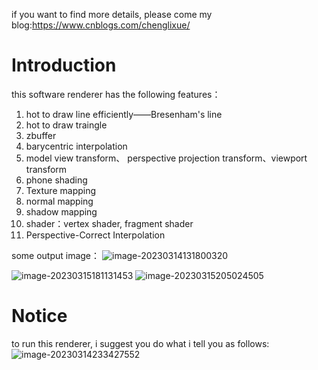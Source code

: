 if you want to find more details, please come my blog:https://www.cnblogs.com/chenglixue/
# Introduction

this software renderer has the following features：

1. hot to draw line efficiently——Bresenham's line
2. hot to draw traingle
3. zbuffer
4. barycentric interpolation
5. model view transform、 perspective projection transform、viewport transform
6. phone shading
7. Texture mapping
8. normal mapping
9. shadow mapping
10. shader：vertex shader, fragment shader
11. Perspective-Correct Interpolation

some output image：
![image-20230314131800320](https://img2023.cnblogs.com/blog/2487253/202303/2487253-20230315134205508-1330034879.png)

![image-20230315181131453](https://img2023.cnblogs.com/blog/2487253/202303/2487253-20230315205444428-907884421.png)
![image-20230315205024505](https://img2023.cnblogs.com/blog/2487253/202303/2487253-20230315205444843-1659594058.png)



# Notice

to run this renderer, i suggest you do what i tell you as follows:
![image-20230314233427552](https://img2023.cnblogs.com/blog/2487253/202303/2487253-20230315134206421-1855466692.png)
